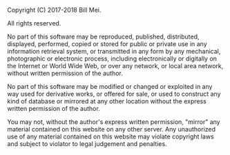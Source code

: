 Copyright (C) 2017-2018 Bill Mei.

All rights reserved.

No part of this software may be reproduced, published, distributed, displayed, performed, copied or stored for public or private use in any information retrieval system, or transmitted in any form by any mechanical, photographic or electronic process, including electronically or digitally on the Internet or World Wide Web, or over any network, or local area network, without written permission of the author.

No part of this software may be modified or changed or exploited in any way used for derivative works, or offered for sale, or used to construct any kind of database or mirrored at any other location without the express written permission of the author.

You may not, without the author's express written permission, "mirror" any material contained on this website on any other server. Any unauthorized use of any material contained on this website may violate copyright laws and subject to violator to legal judgement and penalties.
